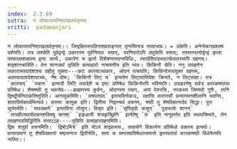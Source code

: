```yaml
---
index:  2.3.69
sutra:  न लोकाव्ययनिष्ठाखलर्थतृनाम्
vritti:  padamanjari
---
```


	न लोकाव्ययनिष्ठाखलर्थतृनाम्।। जिघृक्षितरूपविनाशप्रसङ्गात् तृनामित्यत्र णत्वाभावः। = उकेति। अनेनोकारप्रश्लषं दर्शयति। तत्र लश्चेति पूर्वद्वन्द्वे उकारस्य पूर्वनिपातः स्यात्, परनिपातेऽपि लवुकेति स्यात्; तस्मात्परयोर्द्वन्द्वं कृत्वा पश्चाल्लशब्दस्य द्वन्दः कार्यः, उकारेण च कृतो विशेषणात्तदन्तविधिः, व्यपदेशिवद्भावात्केवलस्यापि ग्रहणम्। शतृशानचाविति। तेन शानजर्थं तृन्निति प्रत्याहारो नाश्रयणीय इति भावः। किकिनौ चेति। ननु लग्रहणेन लकारास्तदादेशाश्च ग्रहीतुं युक्ताः---कटं कारयाञ्चकार, ओदनं पाचयति; किकिनोस्त्वयुक्तं ग्रहणम्, अलत्वादलादेशत्वाच्च, नैष दोषः; `किकिनौ लिट् च` इत्यनेन लिट्त्वातिदेशः क्रियते, न लिट्संज्ञा। तत्र `कारयाम्` `पचानः` इत्यादौ लिटि तदादेशे च द्दष्टः प्रतिषेध किकिनोरपि भविष्यति। उदाहरणेषु सर्वत्र कारकषष्ठ्याः प्रतिषेधः। शेषषष्ठी तु भवत्येव---ब्राह्मणस्य कुर्वन्, ओदनस्य पचन्, अपां पेरुरसि, नरकस्य जिष्णवो गुणैः, तानि द्विषद्वीर्यनिराकरिष्णुरिति। आगामुकमिति। `लषपतपद` इतायदिनोकञ्, रक्षांसि वाराणसीं प्रत्यागमनशीलानि भवन्ति, शापादिमोक्षार्थमित्यर्थः। दास्याः कामुक इति। द्वितीया निवृत्त्यर्थ वचनम्, षष्ठी तु शेषविज्ञानादेव सिद्धा। पुरा सूर्यस्येति। `भावलक्षणे` इत्यादिना तोसुन्। विसृप इति। `सृपितृदोः कसुन्` `पूङ्यजोः शानन्` `ताच्छील्यवयोवचनशक्तिषु चानश्` `इङ्धार्योः शत्रकृच्छ्रिणि` इत्येतेषु `ल` इति नानुवर्त्तत इति स्थापयिष्यते, तेन लग्रहणादसिद्धिरिति मत्वाऽऽह----तृन्निति प्रत्याहारग्रहणमिति।
	द्विषः शतुर्वा वचनमिति। `द्विषोऽमित्रे` इति योऽयं शतृप्रत्ययः, तत्प्रयोगे विकल्पेन प्रतिषेधो वक्तव्य इत्यर्थः। प्रत्याख्यानं तु शेषविवक्षायां षष्ठ्यन्यत्र द्वितीयेति, सता च समासप्रतिषेधात्समासे कृत्स्वरार्थ कारकषष्ठी विधेयेत्यपि नास्ति।।
